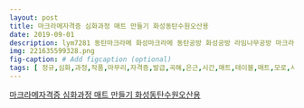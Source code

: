 ```yaml
---
layout: post
title: 마크라메자격증 심화과정 매트 만들기 화성동탄수원오산용 
date: 2019-09-01
description: lym7281 동탄마크라메 화성마크라메 동탄공방 화성공방 라임나무공방 마크라메자격증 마크라메체험 용인마크라메 성남마크라메 수원마크라메 오산마크라메 마크라메공방 공예강사 마크라메강사 
img: 221635599328.png
fig-caption: # Add figcaption (optional)
tags: [ 정규,심화,과정,작품,마무리,자격증,발급,곡해,은근,시간,매트,테이블,매트,모로,사용,수강,작품,길이,넓이,활용,목적,스스로,선택,우리,무릎,덮개,마음,미소,보답,문의,카톡 ]
---
```

[마크라메자격증 심화과정 매트 만들기 화성동탄수원오산용 ](https://blog.naver.com/raim2015?Redirect=Log&logNo=221635599328)